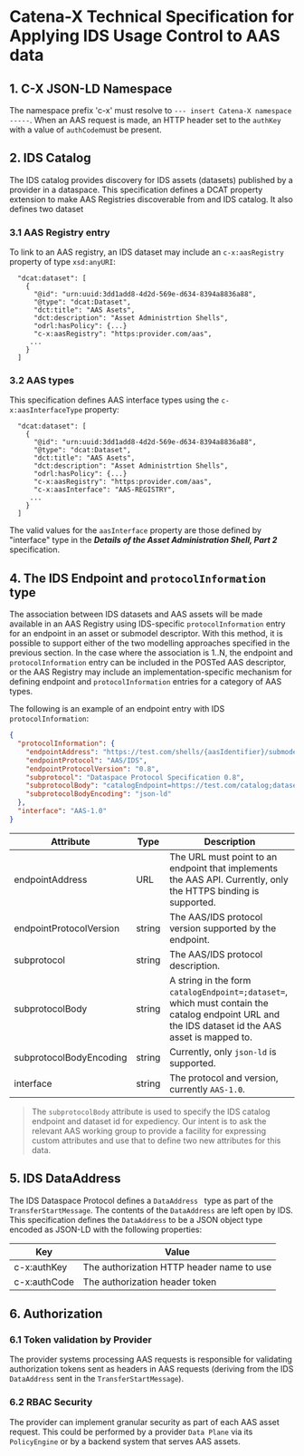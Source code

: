 # Catena-X Technical Specification for Applying IDS Usage Control to AAS data

## 1. C-X JSON-LD Namespace

The namespace prefix 'c-x' must resolve to `--- insert Catena-X namespace -----`. When an AAS request is made, an HTTP header set to the `authKey` with a value of `authCode`must be
present.

## 2. IDS Catalog

The IDS catalog provides discovery for IDS assets (datasets) published by a provider in a dataspace. This specification defines a DCAT property extension to make AAS Registries
discoverable from and IDS catalog. It also defines two dataset

### 3.1 AAS Registry entry

To link to an AAS registry, an IDS dataset may include an `c-x:aasRegistry` property of type `xsd:anyURI`:

```
  "dcat:dataset": [
    {
      "@id": "urn:uuid:3dd1add8-4d2d-569e-d634-8394a8836a88",
      "@type": "dcat:Dataset",
      "dct:title": "AAS Asets",
      "dct:description": "Asset Administrtion Shells",
      "odrl:hasPolicy": {...}
      "c-x:aasRegistry": "https:provider.com/aas",
     ...
    }
  ]
```

### 3.2 AAS types

This specification defines AAS interface types using the `c-x:aasInterfaceType` property:

```
  "dcat:dataset": [
    {
      "@id": "urn:uuid:3dd1add8-4d2d-569e-d634-8394a8836a88",
      "@type": "dcat:Dataset",
      "dct:title": "AAS Asets",
      "dct:description": "Asset Administrtion Shells",
      "odrl:hasPolicy": {...}
      "c-x:aasRegistry": "https:provider.com/aas",
      "c-x:aasInterface": "AAS-REGISTRY",
     ...
    }
  ]  
```

The valid values for the `aasInterface` property are those defined by "interface" type in the _**Details of the Asset Administration Shell, Part 2**_ specification. 

## 4. The IDS Endpoint and `protocolInformation` type

The association between IDS datasets and AAS assets will be made available in an AAS Registry using IDS-specific `protocolInformation` entry for an endpoint in an asset
or submodel descriptor. With this method, it is possible to support either of the two modelling approaches specified in the previous section. In the case where the association is
1..N, the endpoint and `protocolInformation` entry can be included in the POSTed AAS descriptor, or the AAS Registry may include an implementation-specific mechanism for
defining endpoint and `protocolInformation` entries for a category of AAS types.

The following is an example of an endpoint entry with IDS `protocolInformation`:

```json
{
  "protocolInformation": {
    "endpointAddress": "https://test.com/shells/{aasIdentifier}/submodels/{submodelIdentifier}/submodel",
    "endpointProtocol": "AAS/IDS",
    "endpointProtocolVersion": "0.8",
    "subprotocol": "Dataspace Protocol Specification 0.8",
    "subprotocolBody": "catalogEndpoint=https://test.com/catalog;dataset=79afc338-f7ea-4255-a17d-ba6faf40d2b5",
    "subprotocolBodyEncoding": "json-ld"
  },
  "interface": "AAS-1.0"
}
```

| Attribute               | Type   | Description                                                                                                                                      |
|-------------------------|--------|--------------------------------------------------------------------------------------------------------------------------------------------------|
| endpointAddress         | URL    | The URL must point to an endpoint that implements the AAS API. Currently, only the HTTPS binding is supported.                                   |
| endpointProtocolVersion | string | The AAS/IDS protocol version supported by the endpoint.                                                                                          |
| subprotocol             | string | The AAS/IDS protocol description.                                                                                                                |
| subprotocolBody         | string | A string in the form `catalogEndpoint=;dataset=`, which must contain the catalog endpoint URL and the IDS dataset id the AAS asset is mapped to. |
| subprotocolBodyEncoding | string | Currently, only `json-ld` is supported.                                                                                                          |
| interface               | string | The protocol and version, currently `AAS-1.0`.                                                                                                   |

> The `subprotocolBody` attribute is used to specify the IDS catalog endpoint and dataset id for expediency. Our intent is to ask the relevant AAS working group to provide a
> facility for expressing custom attributes and use that to define two new attributes for this data.

## 5. IDS DataAddress

The IDS Dataspace Protocol defines a `DataAddress ` type as part of the `TransferStartMessage`. The contents of the `DataAddress` are left open by IDS. This specification defines
the `DataAddress` to be a JSON object type encoded as JSON-LD with the following properties:

| Key          | Value                                     |
|--------------|-------------------------------------------|
| c-x:authKey  | The authorization HTTP header name to use |
| c-x:authCode | The authorization header token            |

## 6. Authorization

### 6.1 Token validation by Provider

The provider systems processing AAS requests is responsible for validating authorization tokens sent as headers in AAS requests (deriving from the IDS `DataAddress` sent in
the `TransferStartMessage`).

### 6.2 RBAC Security

The provider can implement granular security as part of each AAS asset request. This could be performed by a provider `Data Plane` via its `PolicyEngine` or by a backend system
that serves AAS assets.






